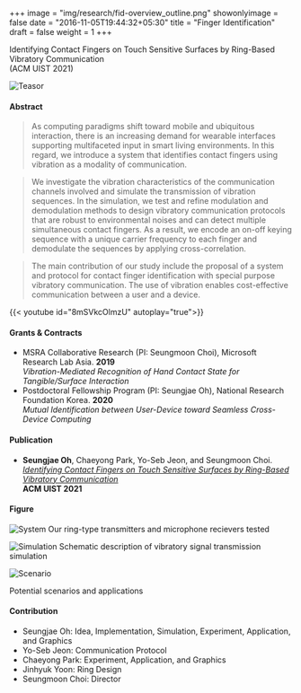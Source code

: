 +++
image = "img/research/fid-overview_outline.png"
showonlyimage = false
date = "2016-11-05T19:44:32+05:30"
title = "Finger Identification"
draft = false
weight = 1
+++

Identifying Contact Fingers on Touch Sensitive Surfaces by Ring-Based Vibratory Communication<br>(ACM UIST 2021)
<!--more-->

![Teasor][1]

<!-- #### This work is not submitted or published yet. Therefore, this page contains only the preliminary results of this research. -->

#### Abstract
> As computing paradigms shift toward mobile and ubiquitous interaction, there is an increasing demand for wearable interfaces supporting multifaceted input in smart living environments. In this regard, we introduce a system that identifies contact fingers using vibration as a modality of communication.

> We investigate the vibration characteristics of the communication channels involved and simulate the transmission of vibration sequences. In the simulation, we test and refine modulation and demodulation methods to design vibratory communication protocols that are robust to environmental noises and can detect multiple simultaneous contact fingers. As a result, we encode an on-off keying sequence with a unique carrier frequency to each finger and demodulate the sequences by applying cross-correlation.

> The main contribution of our study include the proposal of a system and protocol for contact finger identification with special purpose vibratory communication. The use of vibration enables cost-effective communication between a user and a device.

{{< youtube id="8mSVkcOlmzU" autoplay="true">}}

#### Grants & Contracts
* MSRA Collaborative Research (PI: Seungmoon Choi), Microsoft Research Lab Asia. **2019** <br>*Vibration-Mediated Recognition of Hand Contact State for Tangible/Surface Interaction*
* Postdoctoral Fellowship Program (PI: Seungjae Oh), National Research Foundation Korea. **2020** <br>*Mutual Identification between User-Device toward Seamless Cross-Device Computing*

#### Publication
* **Seungjae Oh**, Chaeyong Park, Yo-Seb Jeon, and Seungmoon Choi.<br> *[Identifying Contact Fingers on Touch Sensitive Surfaces by Ring-Based Vibratory Communication](https://doi.org/10.1145/3472749.3474745)* <br>**ACM UIST 2021**

#### Figure
![System][2]
Our ring-type transmitters and microphone recievers tested

![Simulation][3]
Schematic description of vibratory signal transmission simulation

![Scenario][4]
<!-- ![Application][5] -->
Potential scenarios and applications


#### Contribution
* Seungjae Oh: Idea, Implementation, Simulation, Experiment, Application, and Graphics
* Yo-Seb Jeon: Communication Protocol
* Chaeyong Park: Experiment, Application, and Graphics
* Jinhyuk Yoon: Ring Design
* Seungmoon Choi: Director

[1]: /img/research/fid-teaser.png
[2]: /img/research/fid-sys.jpg
[3]: /img/research/fid-simul.png
[4]: /img/research/fid-scenario.png
[5]: /img/research/fid-app.jpg

